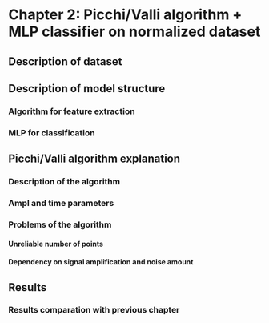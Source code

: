 # Chapter 2: Picchi/Valli algorithm + MLP classifier on normalized dataset

## Description of dataset

## Description of model structure
### Algorithm for feature extraction
### MLP for classification

## Picchi/Valli algorithm explanation
### Description of the algorithm
### Ampl and time parameters
### Problems of the algorithm
#### Unreliable number of points
#### Dependency on signal amplification and noise amount

## Results
### Results comparation with previous chapter
